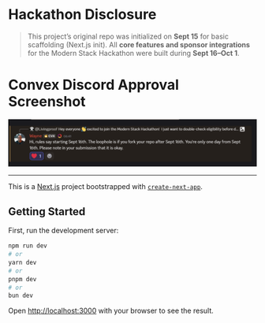 # **Hackathon Disclosure**

> This project’s original repo was initialized on **Sept 15** for basic scaffolding (Next.js init). All **core features and sponsor integrations** for the Modern Stack Hackathon were built during **Sept 16–Oct 1**.

# Convex Discord Approval Screenshot

![My Screenshot](./public/convex-approval.png)

---

This is a [Next.js](https://nextjs.org) project bootstrapped with [`create-next-app`](https://nextjs.org/docs/app/api-reference/cli/create-next-app).

## Getting Started

First, run the development server:

```bash
npm run dev
# or
yarn dev
# or
pnpm dev
# or
bun dev
```

Open [http://localhost:3000](http://localhost:3000) with your browser to see the result.
